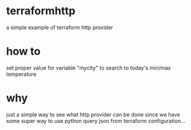 # terraformhttp
a simple example of terraform http provider

# how to
set proper value for variable "mycity" to search to today's min/max temperature

# why
just a simple way to see what http provider can be done
since we have some super way to use python query json from terraform configuration...
